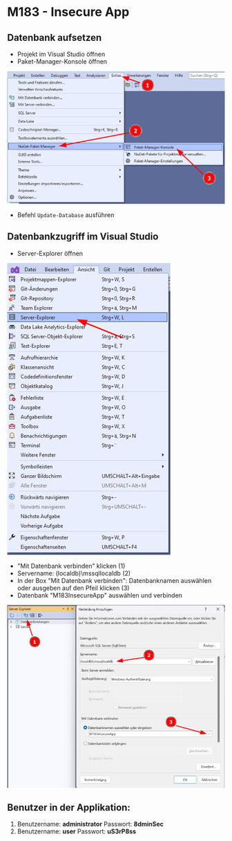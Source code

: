 # M183 - Insecure App

## Datenbank aufsetzen
- Projekt im Visual Studio öffnen
- Paket-Manager-Konsole öffnen

![Screenshot: Paket-Manager-Konsole öffnen](/img/paket-manager-konsole.png?raw=true "Screenshot: Paket-Manager-Konsole öffnen")  

- Befehl `Update-Database` ausführen

## Datenbankzugriff im Visual Studio
- Server-Explorer öffnen

![Screenshot: Server-Explorer öffnen](/img/server-explorer.png?raw=true "Screenshot: Server-Explorer öffnen")

- "Mit Datenbank verbinden" klicken (1)
- Servername: (localdb)\mssqllocaldb (2)
- In der Box "Mit Datenbank verbinden": Datenbanknamen auswählen oder ausgeben auf den Pfeil klicken (3)
- Datenbank "M183InsecureApp" auswählen und verbinden

![Screenshot: Datenbankvrbindung hinzufügen](/img/datenbank-verbindung-hinzufuegen.png?raw=true "Screenshot: Datenbankvrbindung hinzufügen")

## Benutzer in der Applikation:
1. Benutzername: **administrator** Passwort: **8dminSec**
2. Benutzername: **user** Passwort: **uS3rP8ss**